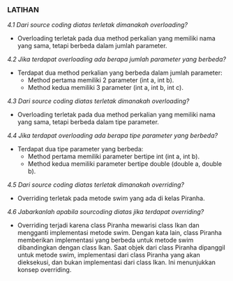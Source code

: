 ### LATIHAN

_4.1 Dari source coding diatas terletak dimanakah overloading?_

- Overloading terletak pada dua method perkalian yang memiliki nama yang sama, tetapi berbeda dalam jumlah parameter.

_4.2 Jika terdapat overloading ada berapa jumlah parameter yang berbeda?_

- Terdapat dua method perkalian yang berbeda dalam jumlah parameter:
  - Method pertama memiliki 2 parameter (int a, int b).
  - Method kedua memiliki 3 parameter (int a, int b, int c).

_4.3 Dari source coding diatas terletak dimanakah overloading?_

- Overloading terletak pada dua method perkalian yang memiliki nama yang sama, tetapi berbeda dalam tipe parameter.

_4.4 Jika terdapat overloading ada berapa tipe parameter yang berbeda?_

- Terdapat dua tipe parameter yang berbeda:
  - Method pertama memiliki parameter bertipe int (int a, int b).
  - Method kedua memiliki parameter bertipe double (double a, double b).

_4.5 Dari source coding diatas terletak dimanakah overriding?_

- Overriding terletak pada metode swim yang ada di kelas Piranha.

_4.6 Jabarkanlah apabila sourcoding diatas jika terdapat overriding?_

- Overriding terjadi karena class Piranha mewarisi class Ikan dan mengganti implementasi metode swim. Dengan kata lain, class Piranha memberikan implementasi yang berbeda untuk metode swim dibandingkan dengan class Ikan. Saat objek dari class Piranha dipanggil untuk metode swim, implementasi dari class Piranha yang akan dieksekusi, dan bukan implementasi dari class Ikan. Ini menunjukkan konsep overriding.
